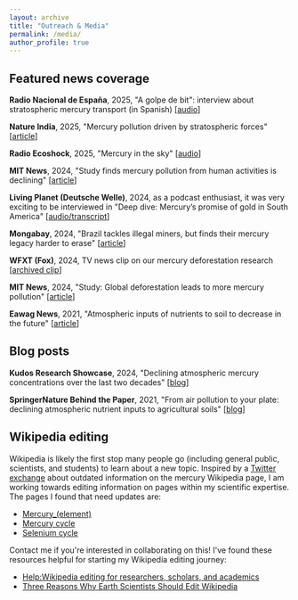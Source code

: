 ```yaml
---
layout: archive
title: "Outreach & Media"
permalink: /media/
author_profile: true
---
```


## Featured news coverage
**Radio Nacional de España**, 2025, "A golpe de bit": interview about stratospheric mercury transport (in Spanish) \[[audio](https://www.rtve.es/play/audios/a-golpe-de-bit/golpe-bit-hallada-posible-cura-para-anemia-fanconi/16479108/)]

**Nature India**, 2025, "Mercury pollution driven by stratospheric forces" \[[article](https://www.nature.com/articles/d44151-025-00013-5)]

**Radio Ecoshock**, 2025, "Mercury in the sky" \[[audio](https://www.ecoshock.org/2025/01/mercury-tears-and-climate-fears.html)]

**MIT News**, 2024, "Study finds mercury pollution from human activities is declining" \[[article](https://news.mit.edu/2024/study-finds-mercury-pollution-from-human-activities-declining-1008)]

**Living Planet (Deutsche Welle)**, 2024, as a podcast enthusiast, it was very exciting to be interviewed in "Deep dive: Mercury’s promise of gold in South America" \[[audio/transcript](https://www.dw.com/en/deep-dive-mercurys-tantalizing-promise-of-endless-gold-in-south-america/audio-68856349)]

**Mongabay**, 2024, "Brazil tackles illegal miners, but finds their mercury legacy harder to erase" \[[article](https://news.mongabay.com/2023/03/brazil-tackles-illegal-miners-but-finds-their-mercury-legacy-harder-to-erase/)]

**WFXT (Fox)**, 2024, TV news clip on our mercury deforestation research \[[archived clip](https://archive.tveyes.com/7313/meltwater/f0b52cc6-ade8-4bff-96dd-3aeea33fa232/WFXT_02-12-2024_18.18.12.mp4)]

**MIT News**, 2024, "Study: Global deforestation leads to more mercury pollution" \[[article](https://news.mit.edu/2024/study-global-deforestation-leads-more-mercury-pollution-0212)]

**Eawag News**, 2021, "Atmospheric inputs of nutrients to soil to decrease in the future" \[[article](https://www.eawag.ch/en/info/portal/news/news-detail/atmospheric-inputs-of-nutrients-to-soil-to-decrease-in-the-future/)]

## Blog posts
**Kudos Research Showcase**, 2024, "Declining atmospheric mercury concentrations over the last two decades" \[[blog](https://link.growkudos.com/1e9gcl7r8qo)]

**SpringerNature Behind the Paper**, 2021, "From air pollution to your plate: declining atmospheric nutrient inputs to agricultural soils" \[[blog](https://communities.springernature.com/posts/from-air-pollution-to-your-plate-declining-atmospheric-nutrient-inputs-to-agricultural-soils)]

## Wikipedia editing
Wikipedia is likely the first stop many people go (including general public, scientists, and students) to learn about a new topic. Inspired by a [Twitter exchange](https://x.com/markmccaughrean/status/1559687188568313857) about outdated information on the mercury Wikipedia page, I am working towards editing information on pages within my scientific expertise. The pages I found that need updates are: 

- [Mercury_(element)](https://en.wikipedia.org/wiki/Mercury_(element))
- [Mercury cycle](https://en.wikipedia.org/wiki/Mercury_cycle)
- [Selenium cycle](https://en.wikipedia.org/wiki/Selenium_cycle)

Contact me if you're interested in collaborating on this! I've found these resources helpful for starting my Wikipedia editing journey:
- [Help:Wikipedia editing for researchers, scholars, and academics](https://en.wikipedia.org/wiki/Help:Wikipedia_editing_for_researchers,_scholars,_and_academics)
- [Three Reasons Why Earth Scientists Should Edit Wikipedia](https://eos.org/opinions/three-reasons-why-earth-scientists-should-edit-wikipedia)
